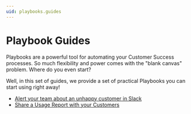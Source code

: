 ```yaml
---
uid: playbooks.guides
---
```


# Playbook Guides

Playbooks are a powerful tool for automating your Customer Success processes. So much flexibility and power comes with the "blank canvas" problem. Where do you even start?

Well, in this set of guides, we provide a set of practical Playbooks you can start using right away!

* [Alert your team about an unhappy customer in Slack](xref:playbooks.guides.alert-unhappy)
* [Share a Usage Report with your Customers](xref:playbooks.guides.sharing-usage-report)
